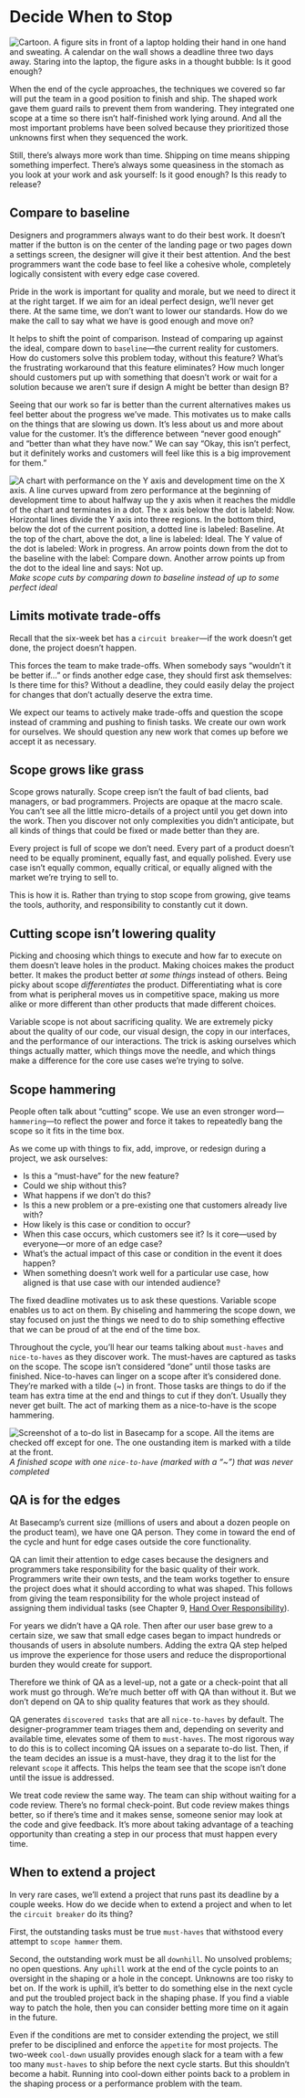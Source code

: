 # Decide When to Stop

![Cartoon. A figure sits in front of a laptop holding their hand in one hand and sweating. A calendar on the wall shows a deadline three two days away. Staring into the laptop, the figure asks in a thought bubble: Is it good enough?](/assets/intro_cartoon_12.png)

When the end of the cycle approaches, the techniques we covered so far will put the team in a good position to finish and ship. The shaped work gave them guard rails to prevent them from wandering. They integrated one scope at a time so there isn’t half-finished work lying around. And all the most important problems have been solved because they prioritized those unknowns first when they sequenced the work.

Still, there’s always more work than time. Shipping on time means shipping something imperfect. There’s always some queasiness in the stomach as you look at your work and ask yourself: Is it good enough? Is this ready to release?

## Compare to baseline

Designers and programmers always want to do their best work. It doesn’t matter if the button is on the center of the landing page or two pages down a settings screen, the designer will give it their best attention. And the best programmers want the code base to feel like a cohesive whole, completely logically consistent with every edge case covered.

Pride in the work is important for quality and morale, but we need to direct it at the right target. If we aim for an ideal perfect design, we’ll never get there. At the same time, we don’t want to lower our standards. How do we make the call to say what we have is good enough and move on?

It helps to shift the point of comparison. Instead of comparing up against the ideal, compare down to `baseline`—the current reality for customers. How do customers solve this problem today, without this feature? What’s the frustrating workaround that this feature eliminates? How much longer should customers put up with something that doesn’t work or wait for a solution because we aren’t sure if design A might be better than design B?

Seeing that our work so far is better than the current alternatives makes us feel better about the progress we’ve made. This motivates us to make calls on the things that are slowing us down. It’s less about us and more about value for the customer. It’s the difference between “never good enough” and “better than what they have now.” We can say “Okay, this isn’t perfect, but it definitely works and customers will feel like this is a big improvement for them.”

![A chart with performance on the Y axis and development time on the X axis. A line curves upward from zero performance at the beginning of development time to about halfway up the y axis when it reaches the middle of the chart and terminates in a dot. The x axis below the dot is labeld: Now. Horizontal lines divide the Y axis into three regions. In the bottom third, below the dot of the current position, a dotted line is labeled: Baseline. At the top of the chart, above the dot, a line is labeled: Ideal. The Y value of the dot is labeled: Work in progress. An arrow points down from the dot to the baseline with the label: Compare down. Another arrow points up from the dot to the ideal line and says: Not up.](/assets/compare_to_baseline.jpg)
*Make scope cuts by comparing down to baseline instead of up to some perfect ideal*

## Limits motivate trade-offs

Recall that the six-week bet has a `circuit breaker`—if the work doesn’t get done, the project doesn’t happen.

This forces the team to make trade-offs. When somebody says “wouldn’t it be better if…” or finds another edge case, they should first ask themselves: Is there time for this? Without a deadline, they could easily delay the project for changes that don’t actually deserve the extra time.

We expect our teams to actively make trade-offs and question the scope instead of cramming and pushing to finish tasks. We create our own work for ourselves. We should question any new work that comes up before we accept it as necessary.

## Scope grows like grass

Scope grows naturally. Scope creep isn’t the fault of bad clients, bad managers, or bad programmers. Projects are opaque at the macro scale. You can’t see all the little micro-details of a project until you get down into the work. Then you discover not only complexities you didn’t anticipate, but all kinds of things that could be fixed or made better than they are.

Every project is full of scope we don’t need. Every part of a product doesn’t need to be equally prominent, equally fast, and equally polished. Every use case isn’t equally common, equally critical, or equally aligned with the market we’re trying to sell to.

This is how it is. Rather than trying to stop scope from growing, give teams the tools, authority, and responsibility to constantly cut it down.

## Cutting scope isn’t lowering quality

Picking and choosing which things to execute and how far to execute on them doesn’t leave holes in the product. Making choices makes the product better. It makes the product better *at some things* instead of others. Being picky about scope *differentiates* the product. Differentiating what is core from what is peripheral moves us in competitive space, making us more alike or more different than other products that made different choices.

Variable scope is not about sacrificing quality. We are extremely picky about the quality of our code, our visual design, the copy in our interfaces, and the performance of our interactions. The trick is asking ourselves which things actually matter, which things move the needle, and which things make a difference for the core use cases we’re trying to solve.

## Scope hammering

People often talk about “cutting” scope. We use an even stronger word—`hammering`—to reflect the power and force it takes to repeatedly bang the scope so it fits in the time box.

As we come up with things to fix, add, improve, or redesign during a project, we ask ourselves:

- Is this a “must-have” for the new feature?
- Could we ship without this?
- What happens if we don’t do this?
- Is this a new problem or a pre-existing one that customers already live with?
- How likely is this case or condition to occur?
- When this case occurs, which customers see it? Is it core—used by everyone—or more of an edge case?
- What’s the actual impact of this case or condition in the event it does happen?
- When something doesn’t work well for a particular use case, how aligned is that use case with our intended audience?

The fixed deadline motivates us to ask these questions. Variable scope enables us to act on them. By chiseling and hammering the scope down, we stay focused on just the things we need to do to ship something effective that we can be proud of at the end of the time box.

Throughout the cycle, you’ll hear our teams talking about `must-haves` and `nice-to-haves` as they discover work. The must-haves are captured as tasks on the scope. The scope isn’t considered “done” until those tasks are finished. Nice-to-haves can linger on a scope after it’s considered done. They’re marked with a tilde (~) in front. Those tasks are things to do if the team has extra time at the end and things to cut if they don’t. Usually they never get built. The act of marking them as a nice-to-have is the scope hammering.

![Screenshot of a to-do list in Basecamp for a scope. All the items are checked off except for one. The one oustanding item is marked with a tilde at the front.](/assets/scope_with_maybes.png)
*A finished scope with one `nice-to-have` (marked with a “~”) that was never completed*

## QA is for the edges

At Basecamp’s current size (millions of users and about a dozen people on the product team), we have one QA person. They come in toward the end of the cycle and hunt for edge cases outside the core functionality.

QA can limit their attention to edge cases because the designers and programmers take responsibility for the basic quality of their work. Programmers write their own tests, and the team works together to ensure the project does what it should according to what was shaped. This follows from giving the team responsibility for the whole project instead of assigning them individual tasks (see Chapter 9, [Hand Over Responsibility](https://basecamp.com/shapeup/3.1-chapter-10)).

For years we didn’t have a QA role. Then after our user base grew to a certain size, we saw that small edge cases began to impact hundreds or thousands of users in absolute numbers. Adding the extra QA step helped us improve the experience for those users and reduce the disproportional burden they would create for support.

Therefore we think of QA as a level-up, not a gate or a check-point that all work must go through. We’re much better off with QA than without it. But we don’t depend on QA to ship quality features that work as they should.

QA generates `discovered tasks` that are all `nice-to-haves` by default. The designer-programmer team triages them and, depending on severity and available time, elevates some of them to `must-haves`. The most rigorous way to do this is to collect incoming QA issues on a separate to-do list. Then, if the team decides an issue is a must-have, they drag it to the list for the relevant `scope` it affects. This helps the team see that the scope isn’t done until the issue is addressed.

We treat code review the same way. The team can ship without waiting for a code review. There’s no formal check-point. But code review makes things better, so if there’s time and it makes sense, someone senior may look at the code and give feedback. It’s more about taking advantage of a teaching opportunity than creating a step in our process that must happen every time.

## When to extend a project

In very rare cases, we’ll extend a project that runs past its deadline by a couple weeks. How do we decide when to extend a project and when to let the `circuit breaker` do its thing?

First, the outstanding tasks must be true `must-haves` that withstood every attempt to `scope hammer` them.

Second, the outstanding work must be all `downhill`. No unsolved problems; no open questions. Any `uphill` work at the end of the cycle points to an oversight in the shaping or a hole in the concept. Unknowns are too risky to bet on. If the work is uphill, it’s better to do something else in the next cycle and put the troubled project back in the shaping phase. If you find a viable way to patch the hole, then you can consider betting more time on it again in the future.

Even if the conditions are met to consider extending the project, we still prefer to be disciplined and enforce the `appetite` for most projects. The two-week `cool-down` usually provides enough slack for a team with a few too many `must-haves` to ship before the next cycle starts. But this shouldn’t become a habit. Running into cool-down either points back to a problem in the shaping process or a performance problem with the team.
